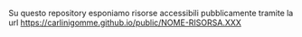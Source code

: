 Su questo repository esponiamo risorse accessibili pubblicamente tramite la url https://carlinigomme.github.io/public/NOME-RISORSA.XXX

